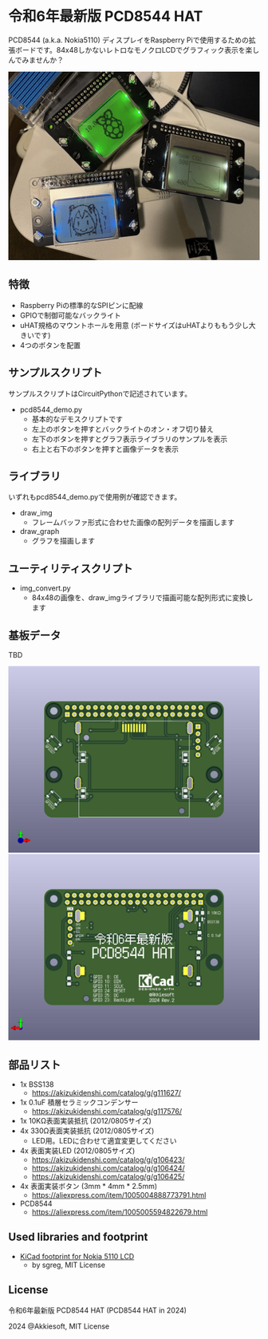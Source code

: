 # 令和6年最新版 PCD8544 HAT

PCD8544 (a.k.a. Nokia5110) ディスプレイをRaspberry Piで使用するための拡張ボードです。84x48しかないレトロなモノクロLCDでグラフィック表示を楽しんでみませんか？

![基板写真](images/boards.jpg)

## 特徴

* Raspberry Piの標準的なSPIピンに配線
* GPIOで制御可能なバックライト
* uHAT規格のマウントホールを用意 (ボードサイズはuHATよりももう少し大きいです)
* 4つのボタンを配置

## サンプルスクリプト

サンプルスクリプトはCircuitPythonで記述されています。

* pcd8544_demo.py
    * 基本的なデモスクリプトです
    * 左上のボタンを押すとバックライトのオン・オフ切り替え
    * 左下のボタンを押すとグラフ表示ライブラリのサンプルを表示
    * 右上と右下のボタンを押すと画像データを表示

## ライブラリ

いずれもpcd8544_demo.pyで使用例が確認できます。

* draw_img
    * フレームバッファ形式に合わせた画像の配列データを描画します
* draw_graph
    * グラフを描画します

## ユーティリティスクリプト

* img_convert.py
    * 84x48の画像を、draw_imgライブラリで描画可能な配列形式に変換します

## 基板データ

TBD

![基板表面](images/pcd8544_hat_front.jpg)
![基板裏面](images/pcd8544_hat_back.jpg)

## 部品リスト

* 1x BSS138
    * https://akizukidenshi.com/catalog/g/g111627/
* 1x 0.1uF 積層セラミックコンデンサー
    * https://akizukidenshi.com/catalog/g/g117576/
* 1x 10KΩ表面実装抵抗 (2012/0805サイズ)
* 4x 330Ω表面実装抵抗 (2012/0805サイズ)
    * LED用。LEDに合わせて適宜変更してください
* 4x 表面実装LED (2012/0805サイズ)
    * https://akizukidenshi.com/catalog/g/g106423/
    * https://akizukidenshi.com/catalog/g/g106424/
    * https://akizukidenshi.com/catalog/g/g106425/
* 4x 表面実装ボタン (3mm * 4mm * 2.5mm)
    * https://aliexpress.com/item/1005004888773791.html
* PCD8544
    * https://aliexpress.com/item/1005005594822679.html

## Used libraries and footprint

* [KiCad footprint for Nokia 5110 LCD](https://hackaday.io/page/3427-kicad-footprint-for-nokia-5110-lcd)
    * by sgreg, MIT License

## License

令和6年最新版 PCD8544 HAT (PCD8544 HAT in 2024)

2024 @Akkiesoft, MIT License
